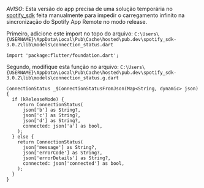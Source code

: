 *AVISO*: Esta versão do app precisa de uma solução temporária no [spotify_sdk](https://github.com/brim-borium/spotify_sdk) feita manualmente para impedir o carregamento infinito na sincronização do Spotify App Remote no modo release.

Primeiro, adicione este import no topo do arquivo:  ```C:\Users\{USERNAME}\AppData\Local\Pub\Cache\hosted\pub.dev\spotify_sdk-3.0.2\lib\models\connection_status.dart```

``` import 'package:flutter/foundation.dart'; ``` 


Segundo, modifique esta função no arquivo: ```C:\Users\{USERNAME}\AppData\Local\Pub\Cache\hosted\pub.dev\spotify_sdk-3.0.2\lib\models\connection_status.g.dart``` 
```
ConnectionStatus _$ConnectionStatusFromJson(Map<String, dynamic> json) {
  if (kReleaseMode) {
    return ConnectionStatus(
      json['b'] as String?,
      json['c'] as String?,
      json['d'] as String?,
      connected: json['a'] as bool,
    );
  } else {
    return ConnectionStatus(
      json['message'] as String?,
      json['errorCode'] as String?,
      json['errorDetails'] as String?,
      connected: json['connected'] as bool,
    );
  }
}

```